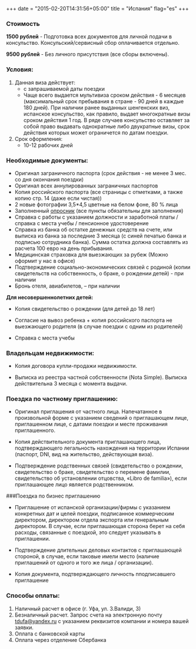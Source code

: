 +++
date = "2015-02-20T14:31:56+05:00"
title = "Испания"
flag="es"
+++

### Стоимость
**1500 рублей** - Подготовка всех документов для личной подачи в консульство. Консульский/сервисный сбор оплачивается отдельно.

**9500 рублей** - Без личного присутствия (все сборы включены).

### Условия:

1. Данная виза действует:
   * с запрашиваемой даты поездки
   * Чаще всего выдается мультивиза сроком действия - 6 месяцев (максимальный срок пребывания в стране - 90 дней в каждые 180 дней). При наличии ранее выданных шенгенских виз, испанское консульство, как правило, выдает многократные визы сроком действия 1 год.
В ряде случаев консульство оставляет за собой право выдавать однократные либо двукратные визы, срок действия которых может ограничется по датам поездки.
2. Срок оформления: 
   * 10-12 рабочих дней

### Необходимые документы:

* Оригинал заграничного паспорта (срок действия - не менее 3 мес. со дня окончания поездки)
* Оригинал всех аннулированных заграничных паспортов
* Копия российского паспорта (все страницы с отметками, а также копию стр. 14 (даже если чистая))
* 2 новые фотографии 3,5*4,5 цветные на белом фоне, 80 % лица
* Заполненный [опросник](/forms/Opros-Shengen.doc) (все пункты обязательны для заполнения)
* Справка с работы с указанием должности и заработной платы /справка с места учебы / пенсионное удостоверение
* Справка из банка об остатке денежных средств на счете, или выписка из банка за последние 3 месяца (с синей печатью банка и подписью сотрудника банка). Сумма остатка должна составлять из расчета 100 евро на день прибывания.
* Медицинская страховка для выезжающих за рубеж (Можно оформит у нас в офисе)
* Подтверждение социально-экономических связей с родиной (копии свидетельств на собственность, о браке, о рождении детей) - при наличии
* Бронь отеля, авиабилетов, – при наличии

**Для несовершеннолетних детей:**

* Копия свидетельство о рождении (для детей до 18 лет)

* Согласие на вывоз ребенка + копия российского паспорта не выезжающего родителя (в случае поездки с одним из родителей)

* Справка с места учебы 

### Владельцам недвижимости:

* Копия договора купли-продажи недвижимости.

* Выписка из реестра частной собственности (Nota Simple). Выписка действительна 3 месяца с момента выдачи.

### Поездка по частному приглашению:

* Оригинал приглашения от частного лица. Напечатанное в произвольной форме с указанием сведений о приглашающем
лице, приглашенном лице, с датами поездки и месте проживания приглашенного.

* Копия действительного документа приглашающего лица, подтверждающего легальность нахождения на территории Испании (паспорт, DNI, вид на жительство, действующая виза).

* Подтверждение родственных связей (свидетельство о рождении, свидетельство о браке, свидетельство о перемене фамилии, свидетельство об установлении отцовства, «Libro de familia»), если приглашающее лицо является родственником.

###Поездка по бизнес приглашению

* Приглашение от испанской организации/фирмы с указанием конкретных дат и целей поездки, подписанное коммерческим директором, директором отдела экспорта или генеральным директором. В случае, если приглашающая сторона берет на себя расходы, связанные с поездкой, это следует указывать в приглашении.

* Подтверждение длительных деловых контактов с приглашающей стороной, в случае, если таковые имели место (наличие приглашений от одного и того же лица / организации).

* Копия документа, подтверждающего личность пподписавшего приглашение

### Способы оплаты:

1. Наличный расчет в офисе (г. Уфа, ул. З.Валиди, 3)
2. Безналичный расчет. Запрос счета на электронную почту [tdufa@yandex.ru](mailto:tdufa@yandex.ru)  с указанием реквизитов компании и номера вашей заявки. 
3. Оплата с банковской карты
4. Оплата через отделение Сбербанка
